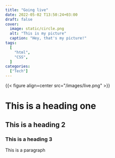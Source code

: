 ```yaml
---
title: "Going live"
date: 2022-05-02 T13:50:24+03:00
draft: false
cover:
  image: static/circle.png
  alt: "This is my picture"
  caption: "Hey, that's my picture!"
tags:
  [
    "html",
    "CSS",
  ]
categories:
  ["Tech"]
---
```


{{< figure align=center src="/images/live.png" >}}

# This is a heading one

## This is a heading 2

### This is a heading 3

This is a paragraph
